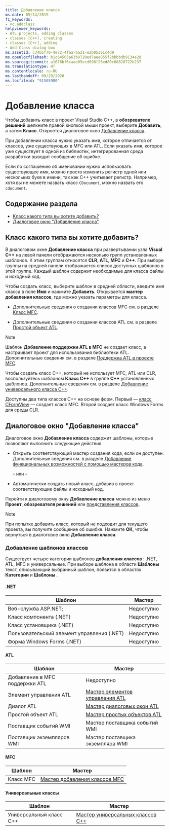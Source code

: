 ```yaml
---
title: Добавление класса
ms.date: 05/14/2019
f1_keywords:
- vc.addclass
helpviewer_keywords:
- ATL projects, adding classes
- classes [C++], creating
- classes [C++], adding
- Add Class dialog box
ms.assetid: c34b5f70-4e72-4faa-ba21-e2b05361c4d9
ms.openlocfilehash: b1c64505a63b8720ed7aee855f2bbbbdb9134e28
ms.sourcegitcommit: a1676bf6caae05ecd698f26ed80c08828722b237
ms.translationtype: HT
ms.contentlocale: ru-RU
ms.lasthandoff: 09/29/2020
ms.locfileid: "91505980"
---
```

# <a name="add-a-class"></a>Добавление класса

Чтобы добавить класс в проект Visual Studio C++, в **обозревателе решений** щелкните правой кнопкой мыши проект, выберите **Добавить**, а затем **Класс**. Откроется диалоговое окно [Добавление класса](#add-class-dialog-box).

При добавлении класса нужно указать имя, которое отличается от классов, уже существующих в MFC или ATL. Если указать имя, которое уже существует в одной из библиотек, интегрированная среда разработки выводит сообщение об ошибке.

Если по соглашению об именовании нужно использовать существующее имя, можно просто изменить регистр одной или нескольких букв в имени, так как C++ учитывает регистр. Например, хотя вы не можете назвать класс `CDocument`, можно назвать его `cdocument`.

## <a name="in-this-section"></a>Содержание раздела

- [Класс какого типа вы хотите добавить?](#what-kind-of-class-do-you-want-to-add)
- [Диалоговое окно "Добавление класса"](#add-class-dialog-box)

## <a name="what-kind-of-class-do-you-want-to-add"></a>Класс какого типа вы хотите добавить?

В диалоговом окне **Добавление класса** при развертывании узла **Visual C++** на левой панели отображаются несколько групп установленных шаблонов. К этим группам относятся **CLR**, **ATL**, **MFC** и **C++**. При выборе группы на средней панели отображается список доступных шаблонов в этой группе. Каждый шаблон содержит необходимые для класса файлы и исходный код.

Чтобы создать класс, выберите шаблон в средней области, введите имя класса в поле **Имя** и нажмите **Добавить**. Открывается **мастер добавления классов**, где можно указать параметры для класса.

- Дополнительные сведения о создании классов MFC см. в разделе [Класс MFC](../mfc/reference/adding-an-mfc-class.md).

- Дополнительные сведения о создании классов ATL см. в разделе [Простой объект ATL](../atl/reference/adding-an-atl-simple-object.md).

> [!NOTE]
> Шаблон **Добавление поддержки ATL в MFC** не создает класс, а настраивает проект для использования библиотеки ATL. Дополнительные сведения см. в разделе [Поддержка ATL в проекте MFC](../mfc/reference/adding-atl-support-to-your-mfc-project.md).

Чтобы создать класс C++, который не использует MFC, ATL или CLR, воспользуйтесь шаблоном **Класс C++** в группе **C++** установленных шаблонов. Дополнительные сведения см. в разделе [Добавление универсального класса C++](../ide/adding-a-generic-cpp-class.md).

Доступны два типа классов C++ на основе форм. Первый — [класс CFormView](../mfc/reference/cformview-class.md) — создает класс MFC. Второй создает класс Windows Forms для среды CLR.

## <a name="add-class-dialog-box"></a>Диалоговое окно "Добавление класса"

Диалоговое окно **Добавление класса** содержит шаблоны, которые позволяют выполнить следующие действия.

- Открыть соответствующий мастер создания кода, если он доступен. Дополнительные сведения см. в разделе [Добавление функциональных возможностей с помощью мастеров кода](../ide/adding-functionality-with-code-wizards-cpp.md).

   \- или -

- Автоматически создать новый класс, добавив в проект соответствующие файлы и исходный код.

Перейти к диалоговому окну **Добавление класса** можно из меню **Проект**, **обозревателя решений** или [представления классов](/visualstudio/ide/viewing-the-structure-of-code).

> [!NOTE]
> При попытке добавить класс, который не подходит для текущего проекта, вы получите сообщение об ошибке. Нажмите **ОК**, чтобы вернуться в диалоговое окно **Добавление класса**.

### <a name="add-class-templates"></a>Добавление шаблонов классов

Существует четыре категории шаблонов **добавления классов** : .NET, ATL, MFC и универсальные. При выборе шаблона в области **Шаблоны** текст, описывающий выбранный шаблон, появится в областях **Категории** и **Шаблоны** .

#### <a name="net"></a>.NET

|Шаблон|Мастер|
|--------------|------------|
|Веб-служба ASP.NET;|Недоступно|
|Класс компонента (.NET)|Недоступно|
|Класс установщика (.NET)|Недоступно|
|Пользовательский элемент управления (.NET)|Недоступно|
|Форма Windows Forms (.NET)|Недоступно|

#### <a name="atl"></a>ATL

|Шаблон|Мастер|
|--------------|------------|
|Добавление в MFC поддержки ATL|Недоступно|
|Элемент управления ATL|[Мастер элементов управления ATL](../atl/reference/atl-control-wizard.md)|
|Диалог ATL|[Мастер диалоговых окон ATL](../atl/reference/atl-dialog-wizard.md)|
|Простой объект ATL|[Мастер простых объектов ATL](../atl/reference/atl-simple-object-wizard.md)|
|Поставщик событий WMI|Мастер поставщика событий WMI|
|Поставщик экземпляров WMI|Мастер поставщика экземпляра WMI|

#### <a name="mfc"></a>MFC

|Шаблон|Мастер|
|--------------|------------|
|Класс MFC|[Мастер добавления классов MFC](../mfc/reference/mfc-add-class-wizard.md)|

#### <a name="generic-classes"></a>Универсальные классы

|Шаблон|Мастер|
|--------------|------------|
|Универсальный класс C++|[Мастер универсальных классов C++](./adding-a-generic-cpp-class.md#generic-c-class-wizard)|
